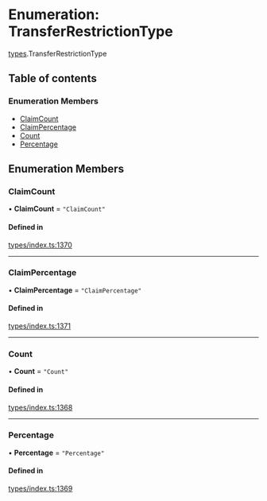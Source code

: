 # Enumeration: TransferRestrictionType

[types](../wiki/types).TransferRestrictionType

## Table of contents

### Enumeration Members

- [ClaimCount](../wiki/types.TransferRestrictionType#claimcount)
- [ClaimPercentage](../wiki/types.TransferRestrictionType#claimpercentage)
- [Count](../wiki/types.TransferRestrictionType#count)
- [Percentage](../wiki/types.TransferRestrictionType#percentage)

## Enumeration Members

### ClaimCount

• **ClaimCount** = ``"ClaimCount"``

#### Defined in

[types/index.ts:1370](https://github.com/PolymeshAssociation/polymesh-sdk/blob/95e180d2/src/types/index.ts#L1370)

___

### ClaimPercentage

• **ClaimPercentage** = ``"ClaimPercentage"``

#### Defined in

[types/index.ts:1371](https://github.com/PolymeshAssociation/polymesh-sdk/blob/95e180d2/src/types/index.ts#L1371)

___

### Count

• **Count** = ``"Count"``

#### Defined in

[types/index.ts:1368](https://github.com/PolymeshAssociation/polymesh-sdk/blob/95e180d2/src/types/index.ts#L1368)

___

### Percentage

• **Percentage** = ``"Percentage"``

#### Defined in

[types/index.ts:1369](https://github.com/PolymeshAssociation/polymesh-sdk/blob/95e180d2/src/types/index.ts#L1369)
